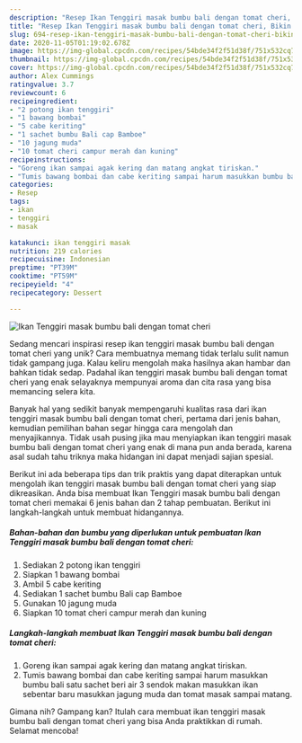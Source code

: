 ```yaml
---
description: "Resep Ikan Tenggiri masak bumbu bali dengan tomat cheri, Bikin Ngiler"
title: "Resep Ikan Tenggiri masak bumbu bali dengan tomat cheri, Bikin Ngiler"
slug: 694-resep-ikan-tenggiri-masak-bumbu-bali-dengan-tomat-cheri-bikin-ngiler
date: 2020-11-05T01:19:02.678Z
image: https://img-global.cpcdn.com/recipes/54bde34f2f51d38f/751x532cq70/ikan-tenggiri-masak-bumbu-bali-dengan-tomat-cheri-foto-resep-utama.jpg
thumbnail: https://img-global.cpcdn.com/recipes/54bde34f2f51d38f/751x532cq70/ikan-tenggiri-masak-bumbu-bali-dengan-tomat-cheri-foto-resep-utama.jpg
cover: https://img-global.cpcdn.com/recipes/54bde34f2f51d38f/751x532cq70/ikan-tenggiri-masak-bumbu-bali-dengan-tomat-cheri-foto-resep-utama.jpg
author: Alex Cummings
ratingvalue: 3.7
reviewcount: 6
recipeingredient:
- "2 potong ikan tenggiri"
- "1 bawang bombai"
- "5 cabe keriting"
- "1 sachet bumbu Bali cap Bamboe"
- "10 jagung muda"
- "10 tomat cheri campur merah dan kuning"
recipeinstructions:
- "Goreng ikan sampai agak kering dan matang angkat tiriskan."
- "Tumis bawang bombai dan cabe keriting sampai harum masukkan bumbu bali satu sachet beri air 3 sendok makan masukkan ikan sebentar baru masukkan jagung muda dan tomat masak sampai matang."
categories:
- Resep
tags:
- ikan
- tenggiri
- masak

katakunci: ikan tenggiri masak 
nutrition: 219 calories
recipecuisine: Indonesian
preptime: "PT39M"
cooktime: "PT59M"
recipeyield: "4"
recipecategory: Dessert

---
```



![Ikan Tenggiri masak bumbu bali dengan tomat cheri](https://img-global.cpcdn.com/recipes/54bde34f2f51d38f/751x532cq70/ikan-tenggiri-masak-bumbu-bali-dengan-tomat-cheri-foto-resep-utama.jpg)

Sedang mencari inspirasi resep ikan tenggiri masak bumbu bali dengan tomat cheri yang unik? Cara membuatnya memang tidak terlalu sulit namun tidak gampang juga. Kalau keliru mengolah maka hasilnya akan hambar dan bahkan tidak sedap. Padahal ikan tenggiri masak bumbu bali dengan tomat cheri yang enak selayaknya mempunyai aroma dan cita rasa yang bisa memancing selera kita.



Banyak hal yang sedikit banyak mempengaruhi kualitas rasa dari ikan tenggiri masak bumbu bali dengan tomat cheri, pertama dari jenis bahan, kemudian pemilihan bahan segar hingga cara mengolah dan menyajikannya. Tidak usah pusing jika mau menyiapkan ikan tenggiri masak bumbu bali dengan tomat cheri yang enak di mana pun anda berada, karena asal sudah tahu triknya maka hidangan ini dapat menjadi sajian spesial.


Berikut ini ada beberapa tips dan trik praktis yang dapat diterapkan untuk mengolah ikan tenggiri masak bumbu bali dengan tomat cheri yang siap dikreasikan. Anda bisa membuat Ikan Tenggiri masak bumbu bali dengan tomat cheri memakai 6 jenis bahan dan 2 tahap pembuatan. Berikut ini langkah-langkah untuk membuat hidangannya.

<!--inarticleads1-->

##### Bahan-bahan dan bumbu yang diperlukan untuk pembuatan Ikan Tenggiri masak bumbu bali dengan tomat cheri:

1. Sediakan 2 potong ikan tenggiri
1. Siapkan 1 bawang bombai
1. Ambil 5 cabe keriting
1. Sediakan 1 sachet bumbu Bali cap Bamboe
1. Gunakan 10 jagung muda
1. Siapkan 10 tomat cheri campur merah dan kuning




<!--inarticleads2-->

##### Langkah-langkah membuat Ikan Tenggiri masak bumbu bali dengan tomat cheri:

1. Goreng ikan sampai agak kering dan matang angkat tiriskan.
1. Tumis bawang bombai dan cabe keriting sampai harum masukkan bumbu bali satu sachet beri air 3 sendok makan masukkan ikan sebentar baru masukkan jagung muda dan tomat masak sampai matang.




Gimana nih? Gampang kan? Itulah cara membuat ikan tenggiri masak bumbu bali dengan tomat cheri yang bisa Anda praktikkan di rumah. Selamat mencoba!
